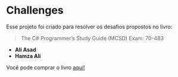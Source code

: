 # Challenges

Esse projeto foi criado para resolver os desafios propostos no livro:
>The C# Programmer’s Study Guide (MCSD) Exam: 70-483
* **Ali Asad**
* **Hamza Ali**


Você pode comprar o livro [aqui!](https://www.amazon.com/Programmers-Study-Guide-MCSD-70-483/dp/1484228596)
